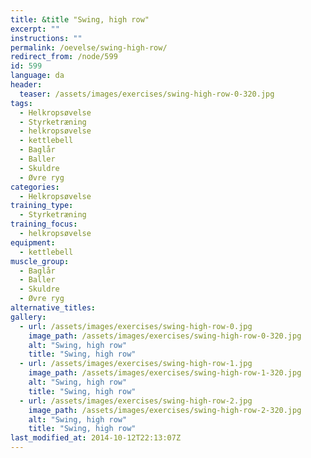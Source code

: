 ```yaml
---
title: &title "Swing, high row"
excerpt: ""
instructions: ""
permalink: /oevelse/swing-high-row/
redirect_from: /node/599
id: 599
language: da
header:
  teaser: /assets/images/exercises/swing-high-row-0-320.jpg
tags:
  - Helkropsøvelse
  - Styrketræning
  - helkropsøvelse
  - kettlebell
  - Baglår
  - Baller
  - Skuldre
  - Øvre ryg
categories:
  - Helkropsøvelse
training_type: 
  - Styrketræning
training_focus: 
  - helkropsøvelse
equipment:
  - kettlebell
muscle_group:
  - Baglår
  - Baller
  - Skuldre
  - Øvre ryg
alternative_titles:
gallery:
  - url: /assets/images/exercises/swing-high-row-0.jpg
    image_path: /assets/images/exercises/swing-high-row-0-320.jpg
    alt: "Swing, high row"
    title: "Swing, high row"
  - url: /assets/images/exercises/swing-high-row-1.jpg
    image_path: /assets/images/exercises/swing-high-row-1-320.jpg
    alt: "Swing, high row"
    title: "Swing, high row"
  - url: /assets/images/exercises/swing-high-row-2.jpg
    image_path: /assets/images/exercises/swing-high-row-2-320.jpg
    alt: "Swing, high row"
    title: "Swing, high row"
last_modified_at: 2014-10-12T22:13:07Z
---
```

